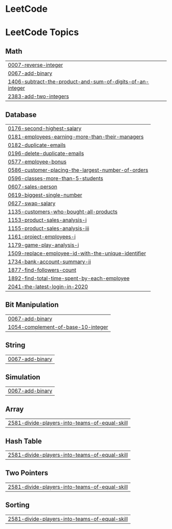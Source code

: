 # LeetCode
<!---LeetCode Topics Start-->
# LeetCode Topics
## Math
|  |
| ------- |
| [0007-reverse-integer](https://github.com/Pranav0913/LeetCode/tree/master/0007-reverse-integer) |
| [0067-add-binary](https://github.com/Pranav0913/LeetCode/tree/master/0067-add-binary) |
| [1406-subtract-the-product-and-sum-of-digits-of-an-integer](https://github.com/Pranav0913/LeetCode/tree/master/1406-subtract-the-product-and-sum-of-digits-of-an-integer) |
| [2383-add-two-integers](https://github.com/Pranav0913/LeetCode/tree/master/2383-add-two-integers) |
## Database
|  |
| ------- |
| [0176-second-highest-salary](https://github.com/Pranav0913/LeetCode/tree/master/0176-second-highest-salary) |
| [0181-employees-earning-more-than-their-managers](https://github.com/Pranav0913/LeetCode/tree/master/0181-employees-earning-more-than-their-managers) |
| [0182-duplicate-emails](https://github.com/Pranav0913/LeetCode/tree/master/0182-duplicate-emails) |
| [0196-delete-duplicate-emails](https://github.com/Pranav0913/LeetCode/tree/master/0196-delete-duplicate-emails) |
| [0577-employee-bonus](https://github.com/Pranav0913/LeetCode/tree/master/0577-employee-bonus) |
| [0586-customer-placing-the-largest-number-of-orders](https://github.com/Pranav0913/LeetCode/tree/master/0586-customer-placing-the-largest-number-of-orders) |
| [0596-classes-more-than-5-students](https://github.com/Pranav0913/LeetCode/tree/master/0596-classes-more-than-5-students) |
| [0607-sales-person](https://github.com/Pranav0913/LeetCode/tree/master/0607-sales-person) |
| [0619-biggest-single-number](https://github.com/Pranav0913/LeetCode/tree/master/0619-biggest-single-number) |
| [0627-swap-salary](https://github.com/Pranav0913/LeetCode/tree/master/0627-swap-salary) |
| [1135-customers-who-bought-all-products](https://github.com/Pranav0913/LeetCode/tree/master/1135-customers-who-bought-all-products) |
| [1153-product-sales-analysis-i](https://github.com/Pranav0913/LeetCode/tree/master/1153-product-sales-analysis-i) |
| [1155-product-sales-analysis-iii](https://github.com/Pranav0913/LeetCode/tree/master/1155-product-sales-analysis-iii) |
| [1161-project-employees-i](https://github.com/Pranav0913/LeetCode/tree/master/1161-project-employees-i) |
| [1179-game-play-analysis-i](https://github.com/Pranav0913/LeetCode/tree/master/1179-game-play-analysis-i) |
| [1509-replace-employee-id-with-the-unique-identifier](https://github.com/Pranav0913/LeetCode/tree/master/1509-replace-employee-id-with-the-unique-identifier) |
| [1734-bank-account-summary-ii](https://github.com/Pranav0913/LeetCode/tree/master/1734-bank-account-summary-ii) |
| [1877-find-followers-count](https://github.com/Pranav0913/LeetCode/tree/master/1877-find-followers-count) |
| [1892-find-total-time-spent-by-each-employee](https://github.com/Pranav0913/LeetCode/tree/master/1892-find-total-time-spent-by-each-employee) |
| [2041-the-latest-login-in-2020](https://github.com/Pranav0913/LeetCode/tree/master/2041-the-latest-login-in-2020) |
## Bit Manipulation
|  |
| ------- |
| [0067-add-binary](https://github.com/Pranav0913/LeetCode/tree/master/0067-add-binary) |
| [1054-complement-of-base-10-integer](https://github.com/Pranav0913/LeetCode/tree/master/1054-complement-of-base-10-integer) |
## String
|  |
| ------- |
| [0067-add-binary](https://github.com/Pranav0913/LeetCode/tree/master/0067-add-binary) |
## Simulation
|  |
| ------- |
| [0067-add-binary](https://github.com/Pranav0913/LeetCode/tree/master/0067-add-binary) |
## Array
|  |
| ------- |
| [2581-divide-players-into-teams-of-equal-skill](https://github.com/Pranav0913/LeetCode/tree/master/2581-divide-players-into-teams-of-equal-skill) |
## Hash Table
|  |
| ------- |
| [2581-divide-players-into-teams-of-equal-skill](https://github.com/Pranav0913/LeetCode/tree/master/2581-divide-players-into-teams-of-equal-skill) |
## Two Pointers
|  |
| ------- |
| [2581-divide-players-into-teams-of-equal-skill](https://github.com/Pranav0913/LeetCode/tree/master/2581-divide-players-into-teams-of-equal-skill) |
## Sorting
|  |
| ------- |
| [2581-divide-players-into-teams-of-equal-skill](https://github.com/Pranav0913/LeetCode/tree/master/2581-divide-players-into-teams-of-equal-skill) |
<!---LeetCode Topics End-->